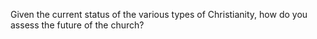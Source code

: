 ---
---

Given the current status of the various types of Christianity, how do you assess the future of the church?
